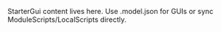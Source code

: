 StarterGui content lives here. Use .model.json for GUIs or sync ModuleScripts/LocalScripts directly.
